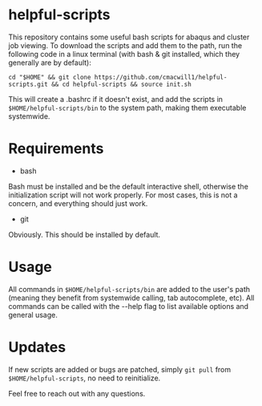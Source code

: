 # helpful-scripts 
This repository contains some useful bash scripts for abaqus and cluster job viewing. 
To download the scripts and add them to the path, run the following code in a linux terminal (with bash & git installed, which they generally are by default): 
``` 
cd "$HOME" && git clone https://github.com/cmacwill1/helpful-scripts.git && cd helpful-scripts && source init.sh

``` 
This will create a .bashrc if it doesn't exist, and add the scripts in `$HOME/helpful-scripts/bin` to the system path, making them executable systemwide. 
# Requirements 
- bash 

Bash must be installed and be the default interactive shell, otherwise the initialization script will not work properly. For most cases, this is not a concern, and everything should just work.
- git

Obviously. This should be installed by default.
# Usage
All commands in `$HOME/helpful-scripts/bin` are added to the user's path (meaning they benefit from systemwide calling, tab autocomplete, etc). All commands can be called with the --help flag to list available options and general usage.
# Updates
If new scripts are added or bugs are patched, simply `git pull` from `$HOME/helpful-scripts`, no need to reinitialize.

Feel free to reach out with any questions.
